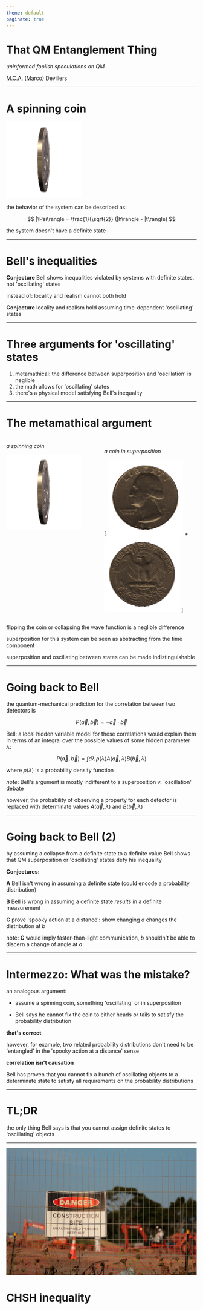 ```yaml
---
theme: default
paginate: true
---
```


<style>
div.twocols {
  margin-top: 35px;
  column-count: 2;
}
div.twocols p:first-child,
div.twocols h1:first-child,
div.twocols h2:first-child,
div.twocols ul:first-child,
div.twocols ul li:first-child,
div.twocols ul li p:first-child {
  margin-top: 0 !important;
}
div.twocols p.break {
  break-before: column;
  margin-top: 0;
}
</style>


# That QM Entanglement Thing

_uninformed foolish speculations on QM_

M.C.A. (Marco) Devillers

---

# A spinning coin

![](coin.gif)

the behavior of the system can be described as:

$$ |\Psi\rangle = \frac{1}{\sqrt{2}} (|h\rangle - |t\rangle) $$

the system doesn't have a definite state

---

# Bell's inequalities

**Conjecture** Bell shows inequalities violated by systems with definite states, not 'oscillating' states

instead of: locality and realism cannot both hold 

**Conjecture** locality and realism hold assuming time-dependent 'oscillating' states

---

# Three arguments for 'oscillating' states

1. metamathical: the difference between superposition and 'oscillation' is neglible
2. the math allows for 'oscillating' states
3. there's a physical model satisfying Bell's inequality

----

# The metamathical argument

<div class="twocols">

_a spinning coin_

![](coin.gif)

<p class="break"></p>

_a coin in superposition_

[ ![](head.gif) + ![](tail.gif) ]

</div>

flipping the coin or collapsing the wave function is a neglible difference

superposition for this system can be seen as abstracting from the time component

superposition and oscillating between states can be made indistinguishable

----

# Going back to Bell

the quantum-mechanical prediction for the correlation between two detectors is

$$ P(\vec{a}, \vec{b}) = - \vec{a} \cdot \vec{b} $$

Bell: a local hidden variable model for these correlations would explain them in terms of an integral over the possible values of some hidden parameter $\lambda$:

$$ P(\vec{a}, \vec{b}) = \int d\lambda\, \rho(\lambda) A(\vec{a}, \lambda) B(\vec{b}, \lambda) $$

where $\rho(\lambda)$ is a probability density function

_note_: Bell's argument is mostly indifferent to a superposition v. 'oscillation' debate

however, the probability of observing a property for each detector is replaced with determinate values $A(\vec{a}, \lambda)$ and $B(\vec{b}, \lambda)$

----

# Going back to Bell (2)

by assuming a collapse from a definite state to a definite value Bell shows that QM superposition or 'oscillating' states defy his inequality

**Conjectures:**

**A** Bell isn't wrong in assuming a definite state (could encode a probability distribution)

**B** Bell is wrong in assuming a definite state _results_ in a definite measurement

**C** prove 'spooky action at a distance': show changing $a$ changes the distribution at $b$

note: **C** would imply faster-than-light communication, $b$ shouldn't be able to discern a change of angle at $a$

----

# Intermezzo: What was the mistake?

an analogous argument:

+ assume a spinning coin, something 'oscillating' or in superposition

+ Bell says he cannot fix the coin to either heads or tails to satisfy the probability distribution

**that's correct**

however, for example, two related probability distributions don't need to be 'entangled' in the 'spooky action at a distance' sense

**correlation isn't causation**

Bell has proven that you cannot fix a bunch of oscillating objects to a determinate state to satisfy all requirements on the probability distributions


---

# TL;DR

<large>
the only thing Bell says is that you cannot assign definite states to 'oscillating' objects
</large>

---

![](work.jpg) 

# CHSH inequality

